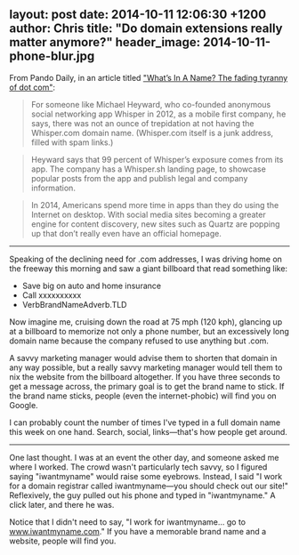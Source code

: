 layout: post
date: 2014-10-11 12:06:30 +1200
author: Chris
title: "Do domain extensions really matter anymore?"
header_image: 2014-10-11-phone-blur.jpg
----

<!-- excerpt -->

From Pando Daily, in an article titled ["What’s In A Name? The fading tyranny of dot com"](http://pando.com/2014/10/09/whats-in-a-name-the-fading-tyranny-of-dot-com/):

>For someone like Michael Heyward, who co-founded anonymous social networking app Whisper in 2012, as a mobile first company, he says, there was not an ounce of trepidation at not having the Whisper.com domain name. (Whisper.com itself is a junk address, filled with spam links.)

>Heyward says that 99 percent of Whisper’s exposure comes from its app. The company has a Whisper.sh landing page, to showcase popular posts from the app and publish legal and company information.

>In 2014, Americans spend more time in apps than they do using the Internet on desktop. With social media sites becoming a greater engine for content discovery, new sites such as Quartz are popping up that don’t really even have an official homepage.

<!-- /excerpt -->

***

Speaking of the declining need for .com addresses, I was driving home on the freeway this morning and saw a giant billboard that read something like:

+ Save big on auto and home insurance
+ Call xxxxxxxxxx
+ VerbBrandNameAdverb.TLD

Now imagine me, cruising down the road at 75 mph (120 kph), glancing up at a billboard to memorize not only a phone number, but an excessively long domain name because the company refused to use anything but .com. 

A savvy marketing manager would advise them to shorten that domain in any way possible, but a really savvy marketing manager would tell them to nix the website from the billboard altogether. If you have three seconds to get a message across, the primary goal is to get the brand name to stick. If the brand name sticks, people (even the internet-phobic) will find you on Google.

I can probably count the number of times I've typed in a full domain name this week on one hand. Search, social, links—that's how people get around.

***

One last thought. I was at an event the other day, and someone asked me where I worked. The crowd wasn't particularly tech savvy, so I figured saying "iwantmyname" would raise some eyebrows. Instead, I said "I work for a domain registrar called iwantmyname—you should check out our site!" Reflexively, the guy pulled out his phone and typed in "iwantmyname." A click later, and there he was. 

Notice that I didn't need to say, "I work for iwantmyname... go to www.iwantmyname.com." If you have a memorable brand name and a website, people will find you.